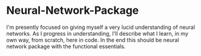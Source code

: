 # Neural-Network-Package

I'm presently focused on giving myself a very lucid understanding of neural networks. As I progress in understanding, I'll describe what I learn, in my own way, from scratch, here in code. In the end this should be neural network package with the functional essentials.
